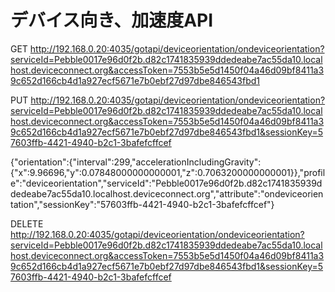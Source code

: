 # デバイス向き、加速度API


GET http://192.168.0.20:4035/gotapi/deviceorientation/ondeviceorientation?serviceId=Pebble0017e96d0f2b.d82c1741835939ddedeabe7ac55da10.localhost.deviceconnect.org&accessToken=7553b5e5d1450f04a46d09bf8411a39c652d166cb4d1a927ecf5671e7b0ebf27d97dbe846543fbd1

PUT http://192.168.0.20:4035/gotapi/deviceorientation/ondeviceorientation?serviceId=Pebble0017e96d0f2b.d82c1741835939ddedeabe7ac55da10.localhost.deviceconnect.org&accessToken=7553b5e5d1450f04a46d09bf8411a39c652d166cb4d1a927ecf5671e7b0ebf27d97dbe846543fbd1&sessionKey=57603ffb-4421-4940-b2c1-3bafefcffcef


{"orientation":{"interval":299,"accelerationIncludingGravity":{"x":9.96696,"y":0.07848000000000001,"z":0.7063200000000001}},"profile":"deviceorientation","serviceId":"Pebble0017e96d0f2b.d82c1741835939ddedeabe7ac55da10.localhost.deviceconnect.org","attribute":"ondeviceorientation","sessionKey":"57603ffb-4421-4940-b2c1-3bafefcffcef"}

DELETE http://192.168.0.20:4035/gotapi/deviceorientation/ondeviceorientation?serviceId=Pebble0017e96d0f2b.d82c1741835939ddedeabe7ac55da10.localhost.deviceconnect.org&accessToken=7553b5e5d1450f04a46d09bf8411a39c652d166cb4d1a927ecf5671e7b0ebf27d97dbe846543fbd1&sessionKey=57603ffb-4421-4940-b2c1-3bafefcffcef

